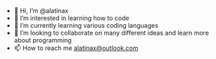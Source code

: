 - 👋 Hi, I’m @alatinax
- 👀 I’m interested in learning how to code
- 🌱 I’m currently learning various coding languages
- 💞️ I’m looking to collaborate on many different ideas and learn more about programming
- 📫 How to reach me alatinax@outlook.com
